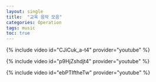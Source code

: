 ```yaml
---
layout: single
title:  "교육 음악 모음"
categories: Operation
tags: music
toc: true
---
```



{% include video id="CJiCuk_a-t4" provider="youtube" %}

{% include video id="p9HjZshdjt4" provider="youtube" %}

{% include video id="ebPTIftheTw" provider="youtube" %}